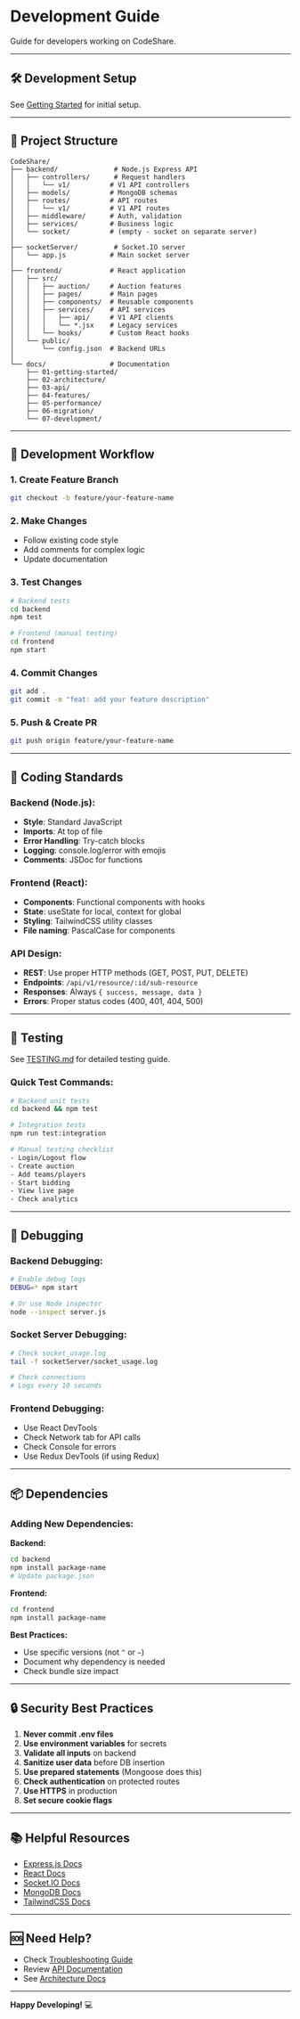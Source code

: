 # Development Guide

Guide for developers working on CodeShare.

---

## 🛠️ Development Setup

See [Getting Started](../01-getting-started/README.md) for initial setup.

---

## 📁 Project Structure

```
CodeShare/
├── backend/              # Node.js Express API
│   ├── controllers/      # Request handlers
│   │   └── v1/          # V1 API controllers
│   ├── models/          # MongoDB schemas
│   ├── routes/          # API routes
│   │   └── v1/          # V1 API routes
│   ├── middleware/      # Auth, validation
│   ├── services/        # Business logic
│   └── socket/          # (empty - socket on separate server)
│
├── socketServer/         # Socket.IO server
│   └── app.js           # Main socket server
│
├── frontend/            # React application
│   ├── src/
│   │   ├── auction/     # Auction features
│   │   ├── pages/       # Main pages
│   │   ├── components/  # Reusable components
│   │   ├── services/    # API services
│   │   │   ├── api/     # V1 API clients
│   │   │   └── *.jsx    # Legacy services
│   │   └── hooks/       # Custom React hooks
│   └── public/
│       └── config.json  # Backend URLs
│
└── docs/                # Documentation
    ├── 01-getting-started/
    ├── 02-architecture/
    ├── 03-api/
    ├── 04-features/
    ├── 05-performance/
    ├── 06-migration/
    └── 07-development/
```

---

## 🔄 Development Workflow

### 1. Create Feature Branch
```bash
git checkout -b feature/your-feature-name
```

### 2. Make Changes
- Follow existing code style
- Add comments for complex logic
- Update documentation

### 3. Test Changes
```bash
# Backend tests
cd backend
npm test

# Frontend (manual testing)
cd frontend
npm start
```

### 4. Commit Changes
```bash
git add .
git commit -m "feat: add your feature description"
```

### 5. Push & Create PR
```bash
git push origin feature/your-feature-name
```

---

## 📝 Coding Standards

### Backend (Node.js):
- **Style**: Standard JavaScript
- **Imports**: At top of file
- **Error Handling**: Try-catch blocks
- **Logging**: console.log/error with emojis
- **Comments**: JSDoc for functions

### Frontend (React):
- **Components**: Functional components with hooks
- **State**: useState for local, context for global
- **Styling**: TailwindCSS utility classes
- **File naming**: PascalCase for components

### API Design:
- **REST**: Use proper HTTP methods (GET, POST, PUT, DELETE)
- **Endpoints**: `/api/v1/resource/:id/sub-resource`
- **Responses**: Always `{ success, message, data }`
- **Errors**: Proper status codes (400, 401, 404, 500)

---

## 🧪 Testing

See [TESTING.md](./TESTING.md) for detailed testing guide.

### Quick Test Commands:
```bash
# Backend unit tests
cd backend && npm test

# Integration tests
npm run test:integration

# Manual testing checklist
- Login/Logout flow
- Create auction
- Add teams/players
- Start bidding
- View live page
- Check analytics
```

---

## 🐛 Debugging

### Backend Debugging:
```bash
# Enable debug logs
DEBUG=* npm start

# Or use Node inspector
node --inspect server.js
```

### Socket Server Debugging:
```bash
# Check socket_usage.log
tail -f socketServer/socket_usage.log

# Check connections
# Logs every 10 seconds
```

### Frontend Debugging:
- Use React DevTools
- Check Network tab for API calls
- Check Console for errors
- Use Redux DevTools (if using Redux)

---

## 📦 Dependencies

### Adding New Dependencies:

**Backend:**
```bash
cd backend
npm install package-name
# Update package.json
```

**Frontend:**
```bash
cd frontend
npm install package-name
```

**Best Practices:**
- Use specific versions (not `^` or `~`)
- Document why dependency is needed
- Check bundle size impact

---

## 🔒 Security Best Practices

1. **Never commit .env files**
2. **Use environment variables** for secrets
3. **Validate all inputs** on backend
4. **Sanitize user data** before DB insertion
5. **Use prepared statements** (Mongoose does this)
6. **Check authentication** on protected routes
7. **Use HTTPS** in production
8. **Set secure cookie flags**

---

## 📚 Helpful Resources

- [Express.js Docs](https://expressjs.com/)
- [React Docs](https://react.dev/)
- [Socket.IO Docs](https://socket.io/)
- [MongoDB Docs](https://docs.mongodb.com/)
- [TailwindCSS Docs](https://tailwindcss.com/)

---

## 🆘 Need Help?

- Check [Troubleshooting Guide](./TROUBLESHOOTING.md)
- Review [API Documentation](../03-api/)
- See [Architecture Docs](../02-architecture/)

---

**Happy Developing!** 💻

